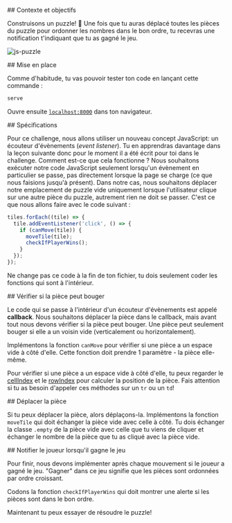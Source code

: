 ## Contexte et objectifs

Construisons un puzzle! 🧩
Une fois que tu auras déplacé toutes les pièces du puzzle pour ordonner les nombres dans le bon ordre, tu recevras une notification t'indiquant que tu as gagné le jeu.

![js-puzzle](https://raw.githubusercontent.com/lewagon/fullstack-images/master/frontend/js_puzzle.gif)

## Mise en place

Comme d'habitude, tu vas pouvoir tester ton code en lançant cette commande :

```bash
serve
```

Ouvre ensuite [`localhost:8000`](http://localhost:8000) dans ton navigateur.

## Spécifications

Pour ce challenge, nous allons utiliser un nouveau concept JavaScript: un écouteur d'évènements (*event listener*). Tu en apprendras davantage dans la leçon suivante donc pour le moment il a été écrit pour toi dans le challenge.
Comment est-ce que cela fonctionne ? Nous souhaitons exécuter notre code JavaScript seulement lorsqu'un évènement en particulier se passe, pas directement lorsque la page se charge (ce que nous faisions jusqu'à présent). Dans notre cas, nous souhaitons déplacer notre emplacement de puzzle vide uniquement lorsque l'utilisateur clique sur une autre pièce du puzzle, autrement rien ne doit se passer. C'est ce que nous allons faire avec le code suivant :

```js
tiles.forEach((tile) => {
  tile.addEventListener('click', () => {
    if (canMove(tile)) {
      moveTile(tile);
      checkIfPlayerWins();
    }
  });
});
```

Ne change pas ce code à la fin de ton fichier, tu dois seulement coder les fonctions qui sont à l'intérieur.

## Vérifier si la pièce peut bouger

Le code qui se passe à l'intérieur d'un écouteur d'évènements est appelé **callback**.
Nous souhaitons déplacer la pièce dans le callback, mais avant tout nous devons vérifier si la pièce peut bouger. Une pièce peut seulement bouger si elle a un voisin vide (verticalement ou horizontalement).

Implémentons la fonction `canMove` pour vérifier si une pièce a un espace vide à côté d'elle.
Cette fonction doit prendre 1 paramètre - la pièce elle-même.

Pour vérifier si une pièce a un espace vide à côté d'elle, tu peux regarder le [cellIndex](http://help.dottoro.com/ljputote.php) et le [rowIndex](https://developer.mozilla.org/en-US/docs/Web/API/HTMLTableRowElement/rowIndex) pour calculer la position de la pièce.
Fais attention si tu as besoin d'appeler ces méthodes sur un `tr` ou un `td`!

## Déplacer la pièce

Si tu peux déplacer la pièce, alors déplaçons-la. Implémentons la fonction `moveTile` qui doit échanger la pièce vide avec celle à côté. Tu dois échanger la classe `.empty` de la pièce vide avec celle que tu viens de cliquer et échanger le nombre de la pièce que tu as cliqué avec la pièce vide.

## Notifier le joueur lorsqu'il gagne le jeu

Pour finir, nous devons implémenter après chaque mouvement si le joueur a gagné le jeu. "Gagner" dans ce jeu signifie que les pièces sont ordonnées par ordre croissant.

Codons la fonction `checkIfPlayerWins` qui doit montrer une alerte si les pièces sont dans le bon ordre.

Maintenant tu peux essayer de résoudre le puzzle!
